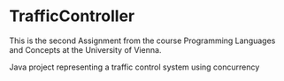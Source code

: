 # TrafficController
This is the second Assignment from the course Programming Languages and Concepts at the University of Vienna.

Java project representing a traffic control system using concurrency
